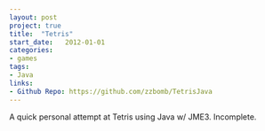 ```yaml
---
layout: post
project: true
title:  "Tetris"
start_date:   2012-01-01
categories:
- games
tags:
- Java
links:
- Github Repo: https://github.com/zzbomb/TetrisJava
---
```


A quick personal attempt at Tetris using Java w/ JME3. Incomplete.
